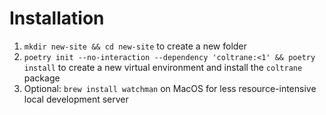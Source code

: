 # Installation

1. `mkdir new-site && cd new-site` to create a new folder
1. `poetry init --no-interaction --dependency 'coltrane:<1' && poetry install` to create a new virtual environment and install the `coltrane` package
1. Optional: `brew install watchman` on MacOS for less resource-intensive local development server
